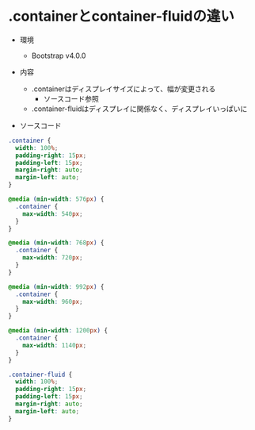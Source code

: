 # .containerとcontainer-fluidの違い

- 環境
  - Bootstrap v4.0.0

- 内容
  - .containerはディスプレイサイズによって、幅が変更される
    - ソースコード参照
  - .container-fluidはディスプレイに関係なく、ディスプレイいっぱいに

- ソースコード
```bootstrap.css
.container {
  width: 100%;
  padding-right: 15px;
  padding-left: 15px;
  margin-right: auto;
  margin-left: auto;
}

@media (min-width: 576px) {
  .container {
    max-width: 540px;
  }
}

@media (min-width: 768px) {
  .container {
    max-width: 720px;
  }
}

@media (min-width: 992px) {
  .container {
    max-width: 960px;
  }
}

@media (min-width: 1200px) {
  .container {
    max-width: 1140px;
  }
}

.container-fluid {
  width: 100%;
  padding-right: 15px;
  padding-left: 15px;
  margin-right: auto;
  margin-left: auto;
}
```